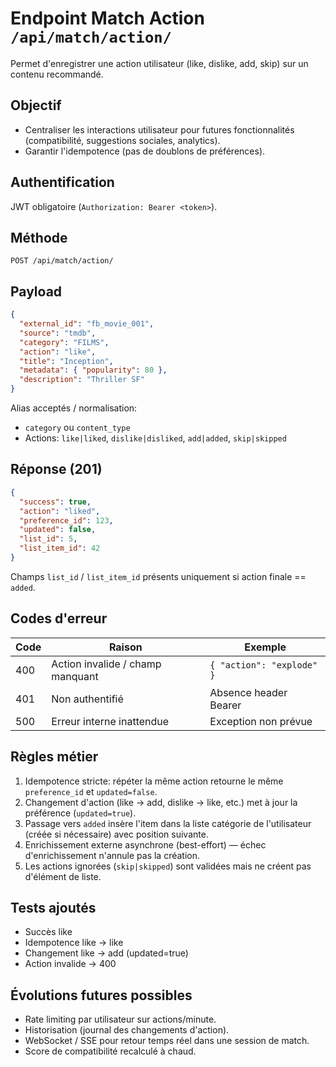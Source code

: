 # Endpoint Match Action `/api/match/action/`

Permet d'enregistrer une action utilisateur (like, dislike, add, skip) sur un contenu recommandé.

## Objectif

- Centraliser les interactions utilisateur pour futures fonctionnalités (compatibilité, suggestions sociales, analytics).
- Garantir l'idempotence (pas de doublons de préférences).

## Authentification

JWT obligatoire (`Authorization: Bearer <token>`).

## Méthode

`POST /api/match/action/`

## Payload

```json
{
  "external_id": "fb_movie_001",
  "source": "tmdb",
  "category": "FILMS",
  "action": "like",
  "title": "Inception",
  "metadata": { "popularity": 80 },
  "description": "Thriller SF"
}
```

Alias acceptés / normalisation:

- `category` ou `content_type`
- Actions: `like|liked`, `dislike|disliked`, `add|added`, `skip|skipped`

## Réponse (201)

```json
{
  "success": true,
  "action": "liked",
  "preference_id": 123,
  "updated": false,
  "list_id": 5,
  "list_item_id": 42
}
```

Champs `list_id` / `list_item_id` présents uniquement si action finale == `added`.

## Codes d'erreur

| Code | Raison                           | Exemple                   |
| ---- | -------------------------------- | ------------------------- |
| 400  | Action invalide / champ manquant | `{ "action": "explode" }` |
| 401  | Non authentifié                  | Absence header Bearer     |
| 500  | Erreur interne inattendue        | Exception non prévue      |

## Règles métier

1. Idempotence stricte: répéter la même action retourne le même `preference_id` et `updated=false`.
2. Changement d'action (like -> add, dislike -> like, etc.) met à jour la préférence (`updated=true`).
3. Passage vers `added` insère l'item dans la liste catégorie de l'utilisateur (créée si nécessaire) avec position suivante.
4. Enrichissement externe asynchrone (best-effort) — échec d'enrichissement n'annule pas la création.
5. Les actions ignorées (`skip|skipped`) sont validées mais ne créent pas d'élément de liste.

## Tests ajoutés

- Succès like
- Idempotence like -> like
- Changement like -> add (updated=true)
- Action invalide -> 400

## Évolutions futures possibles

- Rate limiting par utilisateur sur actions/minute.
- Historisation (journal des changements d'action).
- WebSocket / SSE pour retour temps réel dans une session de match.
- Score de compatibilité recalculé à chaud.
